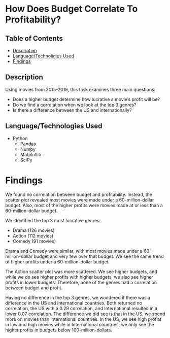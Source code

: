 # How Does Budget Correlate To Profitability?

## Table of Contents
  * [Description](#Description)
  * [Language/Technoligies Used](#Language/Technologies-Used)  
  * [Findings](#Findings)


## Description 
Using movies from 2015-2019, this task examines three main questions:
  * Does a higher budget determine how lucrative a movie’s profit will be? 
  * Do we find a correlation when we look at the top 3 genres? 
  * Is there a difference between the US and internationally? 



## Language/Technologies Used
* Python 
    * Pandas
    * Numpy
    * Matplotlib
    * SciPy


# Findings 
We found no correlation between budget and profitability. Instead, the scatter plot revealed most movies were made under a 60-million-dollar budget. Also, most of the higher profits were movies made at or less than a 60-million-dollar budget.

We identified the top 3 most lucrative genres:
  * Drama (126 movies)
  * Action (112 movies)
  *  Comedy (91 movies)
 
Drama and Comedy were similar, with most movies made under a 60-million-dollar budget and very few over that budget. We see the same trend of higher profits under a 60-million-dollar budget. 

The Action scatter plot was more scattered. We see higher budgets, and while we do see higher profits with higher budgets, we also see higher profits in lower budgets. Therefore, none of the genres had a correlation between budget and profit.

Having no difference in the top 3 genres, we wondered if there was a difference in the US and International countries. Both returned no correlation, the US with a 0.29 correlation, and International resulted in a lower 0.07 correlation. The difference we did see is that in the US, we spend more on movies than international countries. In the US, we see high profits in low and high movies while in International countries, we only see the higher profits in budgets below 100-million-dollars.

